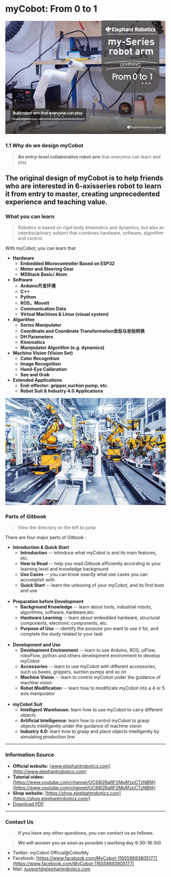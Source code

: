 # myCobot: From 0 to 1

![my](./resources/1-elephant/入门封面.jpg)

### 1.1 Why do we design myCobot
> **An entry-level collaborative robot arm** that everyone can learn and play

The original design of myCobot is to help friends who are interested in 6-axisseries robot to learn it from entry to master, creating unprecedented experience and teaching value.
---

### What you can learn
> Robotics is based on rigid body kinematics and dynamics, but also an interdisciplinary subject that combines hardware, software, algorithm and control.

With myCobot, you can learn that

+ **Hardware**
	+ **Embedded Microcontroller Based on ESP32**
	+ **Motor and Steering Gear**
	+ **M5Stack Basic/ Atom**
+ **Software**
	+ **Arduino开发环境** 
	+ **C++**
	+ **Python**
	+ **ROS，MoveIt**
	+ **Communication Data**
	+ **Virtual Machines & Linux (visual system)**
+ **Algorithm**
	+ **Series Manipulator**
	+ **Coordinate and Coordinate Transformation坐标与坐标转换**
	+ **DH Parameters**
	+ **Kinematics**
	+ **Manipulator Algorithm (e.g. dynamics)**
+ **Machine Vision (Vision Set)**
	+ **Color Recognition**
	+ **Image Recognition**
	+ **Hand-Eye Calibration**
	+ **See and Grab**
+ **Extended Applications**
	+ **End-effector: gripper,suction pump, etc.**
	+ **Robot Suit & Industry 4.0 Applications**


![robot1](./resources/1-elephant/robot1.jpg)


### Parts of Gitbook
> View the directory on the left to jump

There are four major parts of Gitbook :

+ **Introduction & Quick Start** 
	+ **Introduction**  -- introduce what myCobot is and its main features, etc.
	+ **How to Read**  -- help you read Gitbook efficiently according to your learning level and knowledge background
	+ **Use Cases**  -- you can know exactly what use cases you can accomplish with
	+ **Quick Start**  -- learn the unboxing of your myCobot, and its first boot and use
	<br>
+ **Preparation before Development**
	+ **Background Knowledge** -- learn about tools, industrial robots, algorithms, software, hardware,etc.
	+ **Hardware Learning** -- learn about embedded hardware, structural components, electronic components, etc.
	+ **Purpose of Use** -- identify the purpose you want to use it for, and complete the study related to your task
	<br>
+ **Development and Use**
	+ **Development Environment** -- learn to use Arduino, ROS, uiFlow, roboFlow, python and others development environment to develop myCobot
	+ **Accessories** -- learn to use myCobot with different accessories, such us bases, grippers, suction pumps and so on
	+ **Machine Vision**  -- learn to control myCobot under the guidance of machine vision
	+ **Robot Modification** -- learn how to modificate myCobot into a 4 or 5 axis manipulator
	<br>
+ **myCobot Suit** 
	+ **Intelligent Warehouse:** learn how to use myCobot to carry different objects
	+ **Artificial Intelligence:** learn how to control myCobot to grasp objects intelligently under the guidance of machine vision
	+ **Industry 4.0:** learn how to grasp and place objects intelligently by simulating production line

***

### Information Source
- **Official website:**
  [www.elephantrobotics.com](http://www.elephantrobotics.com)
- **Tutorial video:**
  [https://www.youtube.com/channel/UC68l2RaRF2Mp8fzpCTzNBfA](https://www.youtube.com/channel/UC68l2RaRF2Mp8fzpCTzNBfA)
- **Shop website:**
  [https://shop.elephantrobotics.com](https://shop.elephantrobotics.com/)
- [Download PDF](https://www.elephantrobotics.com/docs/pdf/myCobot-en.pdf)

***

### Contact Us

> **If you have any other questions, you can contact us as follows.**

> **We will answer you as soon as possible ( working day 9:30-18:30)**

- Twitter: myCobot Official\@CobotMy
- Facebook: [https://www.facebook.com/MyCobot-116558893805177](https://www.facebook.com/MyCobot-116558893805177)
- Mail: <support@elephantrobotics.com>

